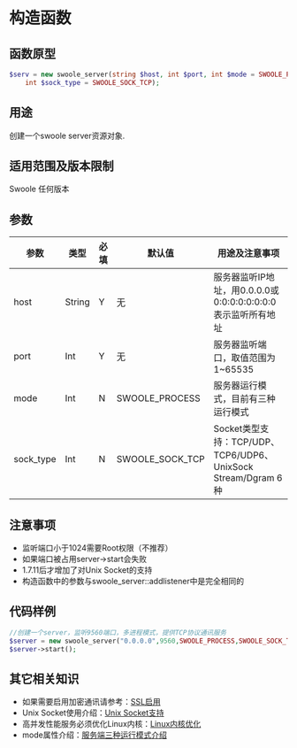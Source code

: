 # 构造函数

## 函数原型

```php
$serv = new swoole_server(string $host, int $port, int $mode = SWOOLE_PROCESS,
    int $sock_type = SWOOLE_SOCK_TCP);
```

## 用途
创建一个swoole server资源对象.

## 适用范围及版本限制
Swoole 任何版本

## 参数
|参数|类型|必填|默认值|用途及注意事项|
|-----|-----|----|---|----------------------------|
|host|String|Y|无|服务器监听IP地址，用0.0.0.0或0:0:0:0:0:0:0:0表示监听所有地址|
|port|Int|Y|无|服务器监听端口，取值范围为1~65535|
|mode|Int|N|SWOOLE_PROCESS|服务器运行模式，目前有三种运行模式|
|sock_type|Int|N|SWOOLE_SOCK_TCP|Socket类型支持：TCP/UDP、TCP6/UDP6、UnixSock Stream/Dgram 6种|

## 注意事项
 * 监听端口小于1024需要Root权限（不推荐）
 * 如果端口被占用server->start会失败
 * 1.7.11后才增加了对Unix Socket的支持
 * 构造函数中的参数与swoole_server::addlistener中是完全相同的

## 代码样例
```php
//创建一个server，监听9560端口，多进程模式，提供TCP协议通讯服务
$server = new swoole_server("0.0.0.0",9560,SWOOLE_PROCESS,SWOOLE_SOCK_TCP);
$server->start();

```

## 其它相关知识
 * 如果需要启用加密通讯请参考：[SSL启用]()
 * Unix Socket使用介绍：[Unix Socket支持]()
 * 高并发性能服务必须优化Linux内核：[Linux内核优化]()
 * mode属性介绍：[服务端三种运行模式介绍]()